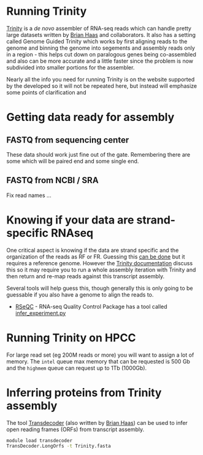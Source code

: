 # Running Trinity

[Trinity](http://trinityrnaseq.github.io/) is a _de novo_ assembler of RNA-seq reads which can handle pretty large datasets written by [Brian Haas](https://personal.broadinstitute.org/bhaas/) and collaborators. It also has a setting called Genome Guided Trinity which works by first aligning reads to the genome and binning the genome into segements and assembly reads only in a region - this helps cut down on paralogous genes being co-assembled and also can be more accurate and a little faster since the problem is now subdivided into smaller portions for the assembler.

Nearly all the info you need for running Trinity is on the website supported by the developed so it will not be repeated here, but instead will emphasize some points of clarification and

# Getting data ready for assembly

## FASTQ from sequencing center

These data should work just fine out of the gate. Remembering there are some which will be paired end and some single end.

## FASTQ from NCBI / SRA

Fix read names ...

# Knowing if your data are strand-specific RNAseq

One critical aspect is knowing if the data are strand specific and the organization of the reads as RF or FR. Guessing this [can be done](https://www.biostars.org/p/98756/) but it requires a reference genome. However the [Trinity documentation](https://github.com/trinityrnaseq/trinityrnaseq/wiki/Examine-Strand-Specificity) discuss this so it may require you to run a whole assembly iteration with Trinity and then return and re-map reads against this transcript assembly.

Several tools will help guess this, though generally this is only going to be guessable if you also have a genome to align the reads to.
- [RSeQC](http://rseqc.sourceforge.net/) - RNA-seq Quality Control Package has a tool called [infer_experiment.py](http://rseqc.sourceforge.net/#infer-experiment-py)

# Running Trinity on HPCC

For large read set (eg 200M reads or more) you will want to assign a lot of memory. The `intel` queue max memory that can be requested is 500 Gb and the `highmem` queue can request up to 1Tb (1000Gb).

# Inferring proteins from Trinity assembly

The tool [Transdecoder](https://transdecoder.github.io/) (also written by [Brian Haas](https://personal.broadinstitute.org/bhaas/)) can be used to infer open reading frames (ORFs) from transcript assembly.

```bash
module load transdecoder
TransDecoder.LongOrfs -t Trinity.fasta
```
